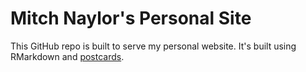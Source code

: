 # Mitch Naylor's Personal Site

This GitHub repo is built to serve my personal website. It's built using RMarkdown and [postcards](https://github.com/seankross/postcards). 
